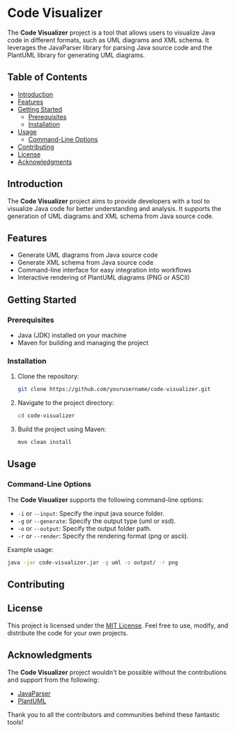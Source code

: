 
# Code Visualizer

The **Code Visualizer** project is a tool that allows users to visualize Java code in different formats, such as UML diagrams and XML schema. It leverages the JavaParser library for parsing Java source code and the PlantUML library for generating UML diagrams.

## Table of Contents

- [Introduction](#introduction)
- [Features](#features)
- [Getting Started](#getting-started)
  - [Prerequisites](#prerequisites)
  - [Installation](#installation)
- [Usage](#usage)
  - [Command-Line Options](#command-line-options)
- [Contributing](#contributing)
- [License](#license)
- [Acknowledgments](#acknowledgments)

## Introduction

The **Code Visualizer** project aims to provide developers with a tool to visualize Java code for better understanding and analysis. It supports the generation of UML diagrams and XML schema from Java source code.

## Features

- Generate UML diagrams from Java source code
- Generate XML schema from Java source code
- Command-line interface for easy integration into workflows
- Interactive rendering of PlantUML diagrams (PNG or ASCII)

## Getting Started

### Prerequisites

- Java (JDK) installed on your machine
- Maven for building and managing the project

### Installation

1. Clone the repository:

    ```bash
    git clone https://github.com/yourusername/code-visualizer.git
    ```

2. Navigate to the project directory:

    ```bash
    cd code-visualizer
    ```

3. Build the project using Maven:

    ```bash
    mvn clean install
    ```

## Usage

### Command-Line Options

The **Code Visualizer** supports the following command-line options:

- `-i` or `--input`: Specify the input java source folder.
- `-g` or `--generate`: Specify the output type (uml or xsd).
- `-o` or `--output`: Specify the output folder path.
- `-r` or `--render`: Specify the rendering format (png or ascii).

Example usage:

```bash
java -jar code-visualizer.jar -g uml -o output/ -r png
```
## Contributing

## License

This project is licensed under the [MIT License](LICENSE). Feel free to use, modify, and distribute the code for your own projects.
## Acknowledgments

The **Code Visualizer** project wouldn't be possible without the contributions and support from the following:

- [JavaParser](https://javaparser.org/)
- [PlantUML](https://plantuml.com/)

Thank you to all the contributors and communities behind these fantastic tools!
